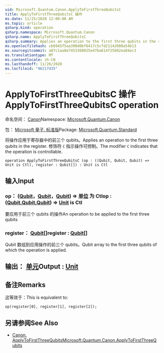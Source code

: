 ```yaml
---
uid: Microsoft.Quantum.Canon.ApplyToFirstThreeQubitsC
title: ApplyToFirstThreeQubitsC 操作
ms.date: 11/25/2020 12:00:00 AM
ms.topic: article
qsharp.kind: operation
qsharp.namespace: Microsoft.Quantum.Canon
qsharp.name: ApplyToFirstThreeQubitsC
qsharp.summary: Applies an operation to the first three qubits in the register. The modifier `C` indicates that the operation is controllable.
ms.openlocfilehash: cb6945f5aa398d0bf6417c5cfd21142008a54b13
ms.sourcegitcommit: a87c1aa8e7453360025e47ba614f25b02ea84ec3
ms.translationtype: MT
ms.contentlocale: zh-CN
ms.lasthandoff: 11/26/2020
ms.locfileid: "96217435"
---
```

# <a name="applytofirstthreequbitsc-operation"></a><span data-ttu-id="26572-102">ApplyToFirstThreeQubitsC 操作</span><span class="sxs-lookup"><span data-stu-id="26572-102">ApplyToFirstThreeQubitsC operation</span></span>

<span data-ttu-id="26572-103">命名空间： [Canon](xref:Microsoft.Quantum.Canon)</span><span class="sxs-lookup"><span data-stu-id="26572-103">Namespace: [Microsoft.Quantum.Canon](xref:Microsoft.Quantum.Canon)</span></span>

<span data-ttu-id="26572-104">包： [Microsoft 量子. 标准版](https://nuget.org/packages/Microsoft.Quantum.Standard)</span><span class="sxs-lookup"><span data-stu-id="26572-104">Package: [Microsoft.Quantum.Standard](https://nuget.org/packages/Microsoft.Quantum.Standard)</span></span>


<span data-ttu-id="26572-105">将操作应用于寄存器中的前三个 qubits。</span><span class="sxs-lookup"><span data-stu-id="26572-105">Applies an operation to the first three qubits in the register.</span></span>
<span data-ttu-id="26572-106">修饰符 `C` 指示操作可控制。</span><span class="sxs-lookup"><span data-stu-id="26572-106">The modifier `C` indicates that the operation is controllable.</span></span>

```qsharp
operation ApplyToFirstThreeQubitsC (op : ((Qubit, Qubit, Qubit) => Unit is Ctl), register : Qubit[]) : Unit is Ctl
```


## <a name="input"></a><span data-ttu-id="26572-107">输入</span><span class="sxs-lookup"><span data-stu-id="26572-107">Input</span></span>

### <a name="op--qubitqubitqubit--unit--is-ctl"></a><span data-ttu-id="26572-108">op： ([Qubit](xref:microsoft.quantum.lang-ref.qubit)，[Qubit](xref:microsoft.quantum.lang-ref.qubit)，[Qubit](xref:microsoft.quantum.lang-ref.qubit)) => [单位](xref:microsoft.quantum.lang-ref.unit)  为 Ctl</span><span class="sxs-lookup"><span data-stu-id="26572-108">op : ([Qubit](xref:microsoft.quantum.lang-ref.qubit),[Qubit](xref:microsoft.quantum.lang-ref.qubit),[Qubit](xref:microsoft.quantum.lang-ref.qubit)) => [Unit](xref:microsoft.quantum.lang-ref.unit)  is Ctl</span></span>

<span data-ttu-id="26572-109">要应用于前三个 qubits 的操作</span><span class="sxs-lookup"><span data-stu-id="26572-109">An operation to be applied to the first three qubits</span></span>


### <a name="register--qubit"></a><span data-ttu-id="26572-110">register： [Qubit](xref:microsoft.quantum.lang-ref.qubit)[]</span><span class="sxs-lookup"><span data-stu-id="26572-110">register : [Qubit](xref:microsoft.quantum.lang-ref.qubit)[]</span></span>

<span data-ttu-id="26572-111">Qubit 数组到应用操作的前三个 qubits。</span><span class="sxs-lookup"><span data-stu-id="26572-111">Qubit array to the first three qubits of which the operation is applied.</span></span>



## <a name="output--unit"></a><span data-ttu-id="26572-112">输出： [单元](xref:microsoft.quantum.lang-ref.unit)</span><span class="sxs-lookup"><span data-stu-id="26572-112">Output : [Unit](xref:microsoft.quantum.lang-ref.unit)</span></span>



## <a name="remarks"></a><span data-ttu-id="26572-113">备注</span><span class="sxs-lookup"><span data-stu-id="26572-113">Remarks</span></span>

<span data-ttu-id="26572-114">这等效于：</span><span class="sxs-lookup"><span data-stu-id="26572-114">This is equivalent to:</span></span>

```qsharp
op(register[0], register[1], register[2]);
```

## <a name="see-also"></a><span data-ttu-id="26572-115">另请参阅</span><span class="sxs-lookup"><span data-stu-id="26572-115">See Also</span></span>

- [<span data-ttu-id="26572-116">Canon. ApplyToFirstThreeQubits</span><span class="sxs-lookup"><span data-stu-id="26572-116">Microsoft.Quantum.Canon.ApplyToFirstThreeQubits</span></span>](xref:Microsoft.Quantum.Canon.ApplyToFirstThreeQubits)